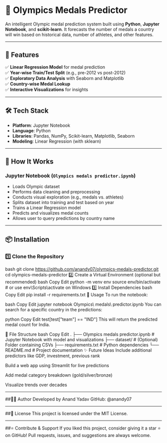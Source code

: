 # 🏅 Olympics Medals Predictor

An intelligent Olympic medal prediction system built using **Python**, **Jupyter Notebook**, and **scikit-learn**. It forecasts the number of medals a country will win based on historical data, number of athletes, and other features.

---

## 🚀 Features

✅ **Linear Regression Model** for medal prediction  
✅ **Year-wise Train/Test Split** (e.g., pre-2012 vs post-2012)  
✅ **Exploratory Data Analysis** with Seaborn and Matplotlib  
✅ **Country-wise Medal Lookup**  
✅ **Interactive Visualizations** for insights  

---

## 🛠️ Tech Stack

* **Platform**: Jupyter Notebook  
* **Language**: Python  
* **Libraries**: Pandas, NumPy, Scikit-learn, Matplotlib, Seaborn  
* **Modeling**: Linear Regression (with sklearn)  

---

## 🧠 How It Works

### Jupyter Notebook (`Olympics medals predictor.ipynb`)

* Loads Olympic dataset  
* Performs data cleaning and preprocessing  
* Conducts visual exploration (e.g., medals vs. athletes)  
* Splits dataset into training and test based on year  
* Trains a Linear Regression model  
* Predicts and visualizes medal counts  
* Allows user to query predictions by country name

---

## 📦 Installation

### 1️⃣ Clone the Repository

bash
git clone https://github.com/anandy07/olympics-medals-predictor.git
cd olympics-medals-predictor
2️⃣ Create a Virtual Environment (optional but recommended)
bash
Copy
Edit
python -m venv env
source env/bin/activate  # or use env\Scripts\activate on Windows
3️⃣ Install Dependencies
bash
Copy
Edit
pip install -r requirements.txt
📌 Usage
To run the notebook:

bash
Copy
Edit
jupyter notebook Olympics\ medals\ predictor.ipynb
You can search for a specific country in the predictions:

python
Copy
Edit
test[test["team"] == "IND"]
This will return the predicted medal count for India.

📁 File Structure
bash
Copy
Edit
.
├── Olympics medals predictor.ipynb  # Jupyter Notebook with model and visualizations
├── dataset/                         # (Optional) Folder containing CSVs
├── requirements.txt                # Python dependencies
└── README.md                       # Project documentation
✨ Future Ideas
Include additional predictors like GDP, investment, previous rank

Build a web app using Streamlit for live predictions

Add medal category breakdown (gold/silver/bronze)

Visualize trends over decades

-----

##🧑‍💻 Author
Developed by Anand Yadav
GitHub: @anandy07

----



##📜 License
This project is licensed under the MIT License.

---


 ##⭐ Contribute & Support
If you liked this project, consider giving it a star ⭐ on GitHub!
Pull requests, issues, and suggestions are always welcome.
